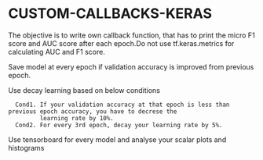 # CUSTOM-CALLBACKS-KERAS

The objective is to write own callback function, that has to print the micro F1 score and AUC score after each epoch.Do not use tf.keras.metrics for calculating AUC and F1 score.

Save model at every epoch if validation accuracy is improved from previous epoch.

Use decay learning based on below conditions

      Cond1. If your validation accuracy at that epoch is less than previous epoch accuracy, you have to decrese the
             learning rate by 10%. 
      Cond2. For every 3rd epoch, decay your learning rate by 5%.

Use tensorboard for every model and analyse your scalar plots and histograms
